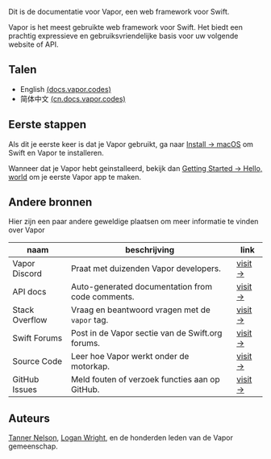 Dit is de documentatie voor Vapor, een web framework voor Swift.

Vapor is het meest gebruikte web framework  voor Swift. Het biedt een prachtig expressieve en gebruiksvriendelijke basis voor uw volgende website of API.

## Talen

- English [(docs.vapor.codes)](https://docs.vapor.codes)
- 简体中文 [(cn.docs.vapor.codes)](https://cn.docs.vapor.codes)

## Eerste stappen

Als dit je eerste keer is dat je Vapor gebruikt, ga naar [Install → macOS](install/macos.md) om Swift en Vapor te installeren.

Wanneer dat je Vapor hebt geinstalleerd, bekijk dan [Getting Started → Hello, world](hello-world.md) om je eerste Vapor app te maken.

## Andere bronnen

Hier zijn een paar andere geweldige plaatsen om meer informatie te vinden over Vapor

| naam           | beschrijving                                      | link                                                            |
|----------------|--------------------------------------------------|-----------------------------------------------------------------|
| Vapor Discord  | Praat met duizenden Vapor developers.         | [visit &rarr;](https://vapor.team)                               |
| API docs       | Auto-generated documentation from code comments. | [visit &rarr;](https://api.vapor.codes)                          |
| Stack Overflow | Vraag en beantwoord vragen met de `vapor` tag.   | [visit &rarr;](https://stackoverflow.com/questions/tagged/vapor) |
| Swift Forums  | Post in de Vapor sectie van de Swift.org forums.  | [visit &rarr;](https://forums.swift.org/c/related-projects/vapor)           |
| Source Code    | Leer hoe Vapor werkt onder de motorkap.            | [visit &rarr;](https://github.com/vapor/vapor)                  |
| GitHub Issues  | Meld fouten of verzoek functies aan op GitHub.       | [visit &rarr;](https://github.com/vapor/vapor/issues)           |


## Auteurs

[Tanner Nelson](mailto:tanner@vapor.codes), [Logan Wright](mailto:logan@vapor.codes), en de honderden leden van de Vapor gemeenschap.
